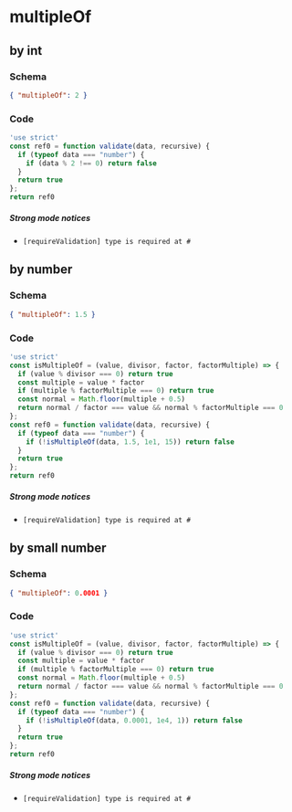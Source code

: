 # multipleOf

## by int

### Schema

```json
{ "multipleOf": 2 }
```

### Code

```js
'use strict'
const ref0 = function validate(data, recursive) {
  if (typeof data === "number") {
    if (data % 2 !== 0) return false
  }
  return true
};
return ref0
```

##### Strong mode notices

 * `[requireValidation] type is required at #`


## by number

### Schema

```json
{ "multipleOf": 1.5 }
```

### Code

```js
'use strict'
const isMultipleOf = (value, divisor, factor, factorMultiple) => {
  if (value % divisor === 0) return true
  const multiple = value * factor
  if (multiple % factorMultiple === 0) return true
  const normal = Math.floor(multiple + 0.5)
  return normal / factor === value && normal % factorMultiple === 0
};
const ref0 = function validate(data, recursive) {
  if (typeof data === "number") {
    if (!isMultipleOf(data, 1.5, 1e1, 15)) return false
  }
  return true
};
return ref0
```

##### Strong mode notices

 * `[requireValidation] type is required at #`


## by small number

### Schema

```json
{ "multipleOf": 0.0001 }
```

### Code

```js
'use strict'
const isMultipleOf = (value, divisor, factor, factorMultiple) => {
  if (value % divisor === 0) return true
  const multiple = value * factor
  if (multiple % factorMultiple === 0) return true
  const normal = Math.floor(multiple + 0.5)
  return normal / factor === value && normal % factorMultiple === 0
};
const ref0 = function validate(data, recursive) {
  if (typeof data === "number") {
    if (!isMultipleOf(data, 0.0001, 1e4, 1)) return false
  }
  return true
};
return ref0
```

##### Strong mode notices

 * `[requireValidation] type is required at #`

